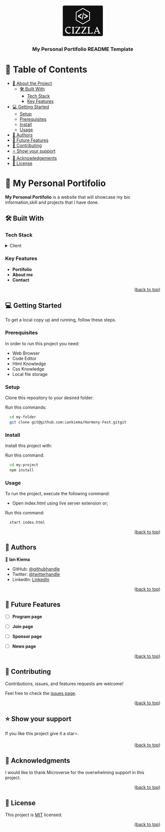 <a name="readme-top"></a>


<div align="center">
  <img src="images/Cizzla_logo.png" alt="logo" width="140"  height="auto" />
  <br/>

  <h3><b>My Personal Portifolio README Template</b></h3>

</div>


# 📗 Table of Contents

- [📖 About the Project](#about-project)
  - [🛠 Built With](#built-with)
    - [Tech Stack](#tech-stack)
    - [Key Features](#key-features)
- [💻 Getting Started](#getting-started)
  - [Setup](#setup)
  - [Prerequisites](#prerequisites)
  - [Install](#install)
  - [Usage](#usage)
- [👥 Authors](#authors)
- [🔭 Future Features](#future-features)
- [🤝 Contributing](#contributing)
- [⭐️ Show your support](#support)
- [🙏 Acknowledgements](#acknowledgements)
- [📝 License](#license)



# 📖 My Personal Portifolio <a name="about-project"></a>



**My Personal Portifolio** is a website that will showcase my bio information,skill and projects that I have done.

## 🛠 Built With <a name="built-with"></a>

### Tech Stack <a name="tech-stack"></a>



<details>
  <summary>Client</summary>
  <ul>
    <li><a href="https://www.w3schools.com/html/default.asp">HTML</a></li>
    <li><a href="https://www.w3schools.com/css/default.asp/">CSS</a></li>
  </ul>
</details>




### Key Features <a name="key-features"></a>


- **Portifolio**
- **About me**
- **Contact**


<p align="right">(<a href="#readme-top">back to top</a>)</p>


## 💻 Getting Started <a name="getting-started"></a>


To get a local copy up and running, follow these steps.

### Prerequisites

In order to run this project you need:

<ul>
    <li>Web Browser</li>
    <li>Code Editor</li>
    <li>Html Knowledge</li>
    <li>Css Knowledge</li>
    <li>Local file storage</li>
</ul>

### Setup

Clone this repository to your desired folder:

Run this commands:

```sh
  cd my-folder
  git clone git@github.com:iankiema/Harmony-Fest.gitgit
```

### Install

Install this project with:

Run this command:

```sh
  cd my-project
  npm install
```

### Usage

To run the project, execute the following command:

- Open index.html using live server extension or;

Run this  command:

```sh
  start index.html
```



<p align="right">(<a href="#readme-top">back to top</a>)</p>



## 👥 Authors <a name="authors"></a>


👤 **Ian Kiema**

- GitHub: [@githubhandle](https://github.com/iankiema)
- Twitter: [@twitterhandle](https://twitter.com/twitterhandle)
- LinkedIn: [LinkedIn](www.linkedin.com/in/ian-kiema-73419779)


<p align="right">(<a href="#readme-top">back to top</a>)</p>


## 🔭 Future Features <a name="future-features"></a>


- [ ] **Program page**
- [ ] **Join page**
- [ ] **Sponsor page**
- [ ] **News page**


<p align="right">(<a href="#readme-top">back to top</a>)</p>



## 🤝 Contributing <a name="contributing"></a>

Contributions, issues, and features requests are welcome!

Feel free to check the [issues page](../../issues/).

<p align="right">(<a href="#readme-top">back to top</a>)</p>


## ⭐️ Show your support <a name="support"></a>


If you like this project give it a star⭐️.

<p align="right">(<a href="#readme-top">back to top</a>)</p>

<!-- ACKNOWLEDGEMENTS -->

## 🙏 Acknowledgments <a name="acknowledgements"></a>

I would like to thank Microverse for the overwhelming support in this project.

<p align="right">(<a href="#readme-top">back to top</a>)</p>



## 📝 License <a name="license"></a>

This project is [MIT](./LICENSE) licensed.


<p align="right">(<a href="#readme-top">back to top</a>)</p>
